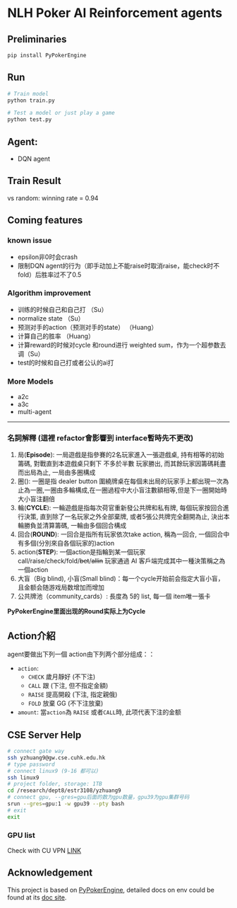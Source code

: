 # NLH Poker AI Reinforcement agents
## Preliminaries
```sh
pip install PyPokerEngine
```
## Run
```sh
# Train model
python train.py

# Test a model or just play a game
python test.py
```
## Agent:
+ DQN agent
## Train Result
vs random: winning rate = 0.94

## Coming features
### known issue
+ epsilon非0时会crash
+ 限制DQN agent的行为（即手动加上不能raise时取消raise，能check时不fold）后胜率过不了0.5
### Algorithm improvement
+ 训练的时候自己和自己打 （Su）
+ normalize state （Su）
+ 预测对手的action（预测对手的state） （Huang）
+ 计算自己的胜率 （Huang）
+ 计算reward的时候对cycle 和round进行 weighted sum，作为一个超参数去调（Su）
+ test的时候和自己打或者公认的ai打
### More Models
+ a2c
+ a3c
+ multi-agent
---

### 名詞解釋 (這裡 refactor會影響到 interface暫時先不更改)
1. 局(**Episode**): 一局遊戲是指參賽的2名玩家進入一張遊戲桌, 持有相等的初始籌碼, 對戰直到本遊戲桌只剩下 不多於半數 玩家勝出, 而其餘玩家因籌碼耗盡而出局為止, 一局由多圈構成
2. 圈(): 一圈是指 dealer button 圍繞牌桌在每個未出局的玩家手上都出現一次為止為一圈,一圈由多輪構成,在一圈過程中大小盲注數額相等,但是下一圈開始時大小盲注翻倍
3. 輪(**CYCLE**): 一輪遊戲是指每次荷官重新發公共牌和私有牌, 每個玩家按回合進行決策, 直到除了一名玩家之外全部棄牌, 或者5張公共牌完全翻開為止, 決出本輪勝負並清算籌碼, 一輪由多個回合構成
4. 回合(**ROUND**): 一回合是指所有玩家依次take action, 稱為一回合, 一個回合中有多個(分別來自各個玩家的)action
5. action(**STEP**): 一個action是指輪到某一個玩家 call/raise/check/fold/~~bet~~/~~allin~~ 玩家通過 AI 客戶端完成其中一種決策稱之為一個action
6. 大盲（Big blind), 小盲(Small blind)：每一个cycle开始前会指定大盲小盲，且金额会随游戏局数增加而增加
7. 公共牌池（community_cards）: 長度為 5的 list, 每一個 item唯一張卡

**PyPokerEngine里面出现的Round实际上为Cycle**
## Action介紹

agent要做出下列一個 action由下列两个部分组成：：
+ `action`: 
    + `CHECK` 歲月靜好 (不下注)
    + `CALL` 跟 (下注, 但不指定金額)
    + `RAISE` 提高開殺 (下注, 指定親俄)
    + `FOLD` 放棄 GG (不下注放棄)
+ `amount`: 當`action`為 `RAISE` 或者`CALL`時, 此项代表下注的金额

## CSE Server Help
```sh
# connect gate way
ssh yzhuang9@gw.cse.cuhk.edu.hk
# type password
# connect linux9 (9-16 都可以)
ssh linux9
# project folder, storage: 1TB
cd /research/dept8/estr3108/yzhuang9
# connect gpu, --gres=gpu后面的数为gpu数量，gpu39为gpu集群号码
srun --gres=gpu:1 -w gpu39 --pty bash
# exit
exit 
```
### GPU list
Check with CU VPN [LINK](https://i.cse.cuhk.edu.hk/technical/gpgpu-hpc-service/slurm/)
## Acknowledgement
This project is based on [PyPokerEngine](https://github.com/ishikota/PyPokerEngine), detailed docs on env could be found at its [doc site](https://ishikota.github.io/PyPokerEngine/).
